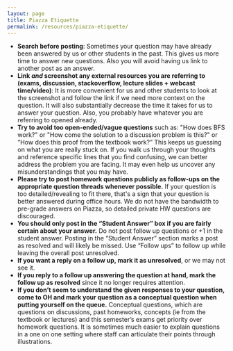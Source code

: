 ```yaml
---
layout: page
title: Piazza Etiquette
permalink: /resources/piazza-etiquette/
---
```


* **Search before posting**: Sometimes your question may have already been answered by us or other students in the past. This gives us more time to answer new questions. Also you will avoid having us link to another post as an answer.
* **Link _and_ screenshot any external resources you are referring to (exams, discussion, stackoverflow, lecture slides + webcast time/video)**: It is more convenient for us and other students to look at the screenshot and follow the link if we need more context on the question. It will also substantially decrease the time it takes for us to answer your question. Also, you probably have whatever you are referring to opened already.
* **Try to avoid too open-ended/vague questions** such as: "How does BFS work?" or "How come the solution to a discussion problem is this?" or “How does this proof from the textbook work?” This keeps us guessing on what you are really stuck on. If you walk us through your thoughts and reference specific lines that you find confusing, we can better address the problem you are facing. It may even help us uncover any misunderstandings that you may have.
* **Please try to post homework questions publicly as follow-ups on the appropriate question threads whenever possible.** If your question is too detailed/revealing to fit there, that's a sign that your question is better answered during office hours. We do not have the bandwidth to pre-grade answers on Piazza, so detailed private HW questions are discouraged.
* **You should only post in the “Student Answer” box if you are fairly certain about your answer.** Do not post follow up questions or +1 in the student answer. Posting in the “Student Answer” section marks a post as resolved and will likely be missed. Use “Follow ups” to follow up while leaving the overall post unresolved.
* **If you want a reply on a follow up, mark it as unresolved**, or we may not see it.
* **If you reply to a follow up answering the question at hand, mark the follow up as resolved** since it no longer requires attention.
* **If you don’t seem to understand the given responses to your question, come to OH and mark your question as a conceptual question when putting yourself on the queue.** Conceptual questions, which are questions on discussions, past homeworks, concepts (ie from the textbook or lectures) and this semester’s exams get priority over homework questions. It is sometimes much easier to explain questions in a one on one setting where staff can articulate their points through illustrations.
